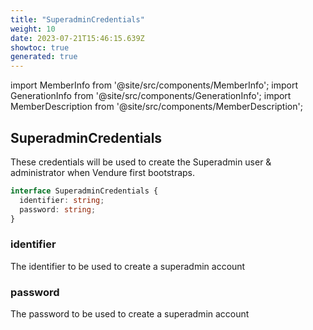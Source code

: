 ```yaml
---
title: "SuperadminCredentials"
weight: 10
date: 2023-07-21T15:46:15.639Z
showtoc: true
generated: true
---
```

<!-- This file was generated from the Vendure source. Do not modify. Instead, re-run the "docs:build" script -->
import MemberInfo from '@site/src/components/MemberInfo';
import GenerationInfo from '@site/src/components/GenerationInfo';
import MemberDescription from '@site/src/components/MemberDescription';


## SuperadminCredentials

<GenerationInfo sourceFile="packages/core/src/config/vendure-config.ts" sourceLine="771" packageName="@vendure/core" />

These credentials will be used to create the Superadmin user & administrator
when Vendure first bootstraps.

```ts title="Signature"
interface SuperadminCredentials {
  identifier: string;
  password: string;
}
```

<div className="members-wrapper">

### identifier

<MemberInfo kind="property" type="string" default="'superadmin'"   />

The identifier to be used to create a superadmin account
### password

<MemberInfo kind="property" type="string" default="'superadmin'"   />

The password to be used to create a superadmin account


</div>
